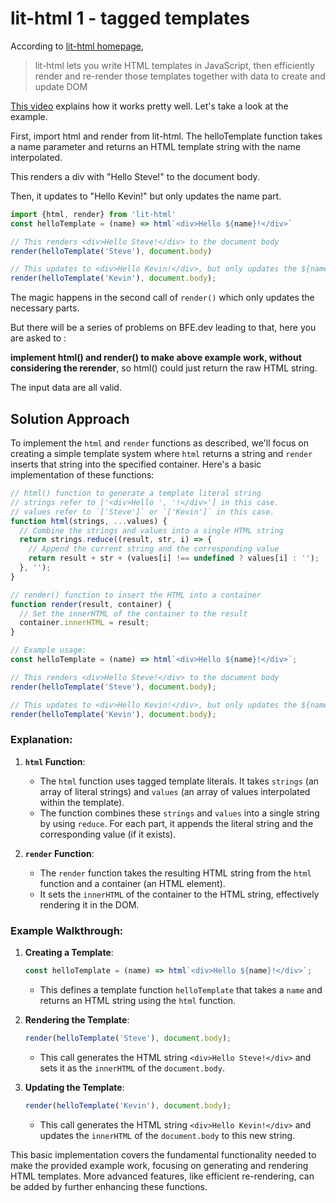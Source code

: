 # lit-html 1 - tagged templates

<audio src="assets/lit-html%201%20-%20tagged%20templates.mp3"></audio>

According to [lit-html homepage](https://lit-html.polymer-project.org/),

> lit-html lets you write HTML templates in JavaScript, then efficiently render and re-render those templates together with data to create and update DOM

[This video](https://www.youtube.com/watch?v=ruql541T7gc&feature=emb_title) explains how it works pretty well. Let's take a look at the example.

First, import html and render from lit-html. The helloTemplate function takes a name parameter and returns an HTML template string with the name interpolated.

This renders a div with "Hello Steve!" to the document body.

Then, it updates to "Hello Kevin!" but only updates the name part.

```js
import {html, render} from 'lit-html'
const helloTemplate = (name) => html`<div>Hello ${name}!</div>`

// This renders <div>Hello Steve!</div> to the document body
render(helloTemplate('Steve'), document.body)

// This updates to <div>Hello Kevin!</div>, but only updates the ${name} part
render(helloTemplate('Kevin'), document.body);
```

The magic happens in the second call of `render()` which only updates the necessary parts.

But there will be a series of problems on BFE.dev leading to that, here you are asked to :

**implement html() and render() to make above example work, without considering the rerender**, so html() could just return the raw HTML string.

The input data are all valid.

## Solution Approach

<audio src="assets/lit-html%201%20-%20tagged%20templates1.mp3"></audio>

To implement the `html` and `render` functions as described, we'll focus on creating a simple template system where `html` returns a string and `render` inserts that string into the specified container. Here's a basic implementation of these functions:

```javascript
// html() function to generate a template literal string
// strings refer to ['<div>Hello ', '!</div>'] in this case.
// values refer to `['Steve']` or `['Kevin']` in this case.
function html(strings, ...values) {
  // Combine the strings and values into a single HTML string
  return strings.reduce((result, str, i) => {
    // Append the current string and the corresponding value
    return result + str + (values[i] !== undefined ? values[i] : '');
  }, '');
}

// render() function to insert the HTML into a container
function render(result, container) {
  // Set the innerHTML of the container to the result
  container.innerHTML = result;
}
```

```js
// Example usage:
const helloTemplate = (name) => html`<div>Hello ${name}!</div>`;

// This renders <div>Hello Steve!</div> to the document body
render(helloTemplate('Steve'), document.body);

// This updates to <div>Hello Kevin!</div>, but only updates the ${name} part
render(helloTemplate('Kevin'), document.body);
```

### Explanation:

1. **`html` Function**:
   - The `html` function uses tagged template literals. It takes `strings` (an array of literal strings) and `values` (an array of values interpolated within the template).
   - The function combines these `strings` and `values` into a single string by using `reduce`. For each part, it appends the literal string and the corresponding value (if it exists).

2. **`render` Function**:
   - The `render` function takes the resulting HTML string from the `html` function and a container (an HTML element).
   - It sets the `innerHTML` of the container to the HTML string, effectively rendering it in the DOM.

### Example Walkthrough:
1. **Creating a Template**:
   ```javascript
   const helloTemplate = (name) => html`<div>Hello ${name}!</div>`;
   ```
   - This defines a template function `helloTemplate` that takes a `name` and returns an HTML string using the `html` function.

2. **Rendering the Template**:
   ```javascript
   render(helloTemplate('Steve'), document.body);
   ```
   - This call generates the HTML string `<div>Hello Steve!</div>` and sets it as the `innerHTML` of the `document.body`.

3. **Updating the Template**:
   ```javascript
   render(helloTemplate('Kevin'), document.body);
   ```
   - This call generates the HTML string `<div>Hello Kevin!</div>` and updates the `innerHTML` of the `document.body` to this new string.

This basic implementation covers the fundamental functionality needed to make the provided example work, focusing on generating and rendering HTML templates. More advanced features, like efficient re-rendering, can be added by further enhancing these functions.